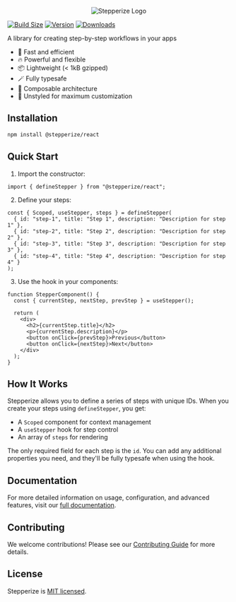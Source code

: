 <p align="center">
  <img src="https://stepperize.vercel.app/banner.png" alt="Stepperize Logo" />
</p>

[![Build Size](https://img.shields.io/bundlephobia/minzip/@stepperize/react@latest?label=bundle%20size&style=flat&colorA=000000&colorB=000000)](https://bundlephobia.com/result?p=@stepperize/react@latest)
[![Version](https://img.shields.io/npm/v/@stepperize/react?style=flat&colorA=000000&colorB=000000)](https://www.npmjs.com/package/@stepperize/react)
[![Downloads](https://img.shields.io/npm/dt/@stepperize/react.svg?style=flat&colorA=000000&colorB=000000)](https://www.npmjs.com/package/@stepperize/react)

A library for creating step-by-step workflows in your apps

- 🚀 Fast and efficient
- 🔥 Powerful and flexible
- 📦 Lightweight (< 1kB gzipped)
- 🪄 Fully typesafe
- 🔗 Composable architecture
- 🎨 Unstyled for maximum customization

## Installation

```bash
npm install @stepperize/react
```

## Quick Start

1. Import the constructor:

```tsx
import { defineStepper } from "@stepperize/react";
```

2. Define your steps:

```tsx
const { Scoped, useStepper, steps } = defineStepper(
  { id: "step-1", title: "Step 1", description: "Description for step 1" },
  { id: "step-2", title: "Step 2", description: "Description for step 2" },
  { id: "step-3", title: "Step 3", description: "Description for step 3" },
  { id: "step-4", title: "Step 4", description: "Description for step 4" }
);
```

3. Use the hook in your components:

```tsx
function StepperComponent() {
  const { currentStep, nextStep, prevStep } = useStepper();

  return (
    <div>
      <h2>{currentStep.title}</h2>
      <p>{currentStep.description}</p>
      <button onClick={prevStep}>Previous</button>
      <button onClick={nextStep}>Next</button>
    </div>
  );
}
```

## How It Works

Stepperize allows you to define a series of steps with unique IDs. When you create your steps using `defineStepper`, you get:

- A `Scoped` component for context management
- A `useStepper` hook for step control
- An array of `steps` for rendering

The only required field for each step is the `id`. You can add any additional properties you need, and they'll be fully typesafe when using the hook.

## Documentation

For more detailed information on usage, configuration, and advanced features, visit our [full documentation](https://stepperize.vercel.app).

## Contributing

We welcome contributions! Please see our [Contributing Guide](CONTRIBUTING.md) for more details.

## License

Stepperize is [MIT licensed](LICENSE).